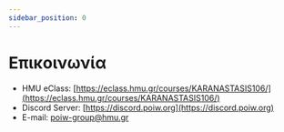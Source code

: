 ```yaml
---
sidebar_position: 0
---
```


# Επικοινωνία

- HMU eClass: [https://eclass.hmu.gr/courses/KARANASTASIS106/](https://eclass.hmu.gr/courses/KARANASTASIS106/)
- Discord Server: [https://discord.poiw.org](https://discord.poiw.org)
- E-mail: poiw-group@hmu.gr